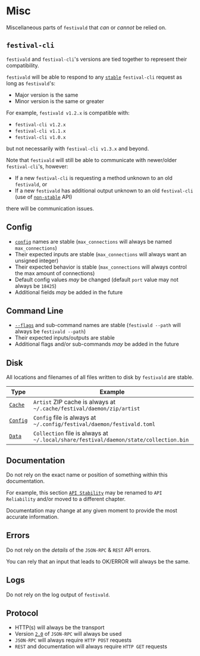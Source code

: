 # Misc
Miscellaneous parts of `festivald` that _can_ or _cannot_ be relied on.

## `festival-cli`
`festivald` and `festival-cli`'s versions are tied together to represent their compatibility.

`festivald` will be able to respond to any [`stable`](/api-stability/marker.md) `festival-cli` request as long as `festivald`'s:
- Major version is the same
- Minor version is the same or greater

For example, `festivald v1.2.x` is compatible with:
- `festival-cli v1.2.x`
- `festival-cli v1.1.x`
- `festival-cli v1.0.x`

but not necessarily with `festival-cli v1.3.x` and beyond.

Note that `festivald` will still be able to communicate with newer/older `festival-cli`'s, however:
- If a new `festival-cli` is requesting a method unknown to an old `festivald`, or
- If a new `festivald` has additional output unknown to an old `festival-cli` (use of [`non-stable`](/api-stability/marker.md) API)

there will be communication issues.

## Config
- [`config`](/config.md) names are stable (`max_connections` will always be named `max_connections`)
- Their expected inputs are stable (`max_connections` will always want an unsigned integer)
- Their expected behavior is stable (`max_connections` will always control the max amount of connections)
- Default config values _may_ be changed (default `port` value may not always be `18425`)
- Additional fields _may_ be added in the future

## Command Line
- [`--flags`](/command-line/command-line.md) and sub-command names are stable (`festivald --path` will always be `festivald --path`)
- Their expected inputs/outputs are stable
- Additional flags and/or sub-commands _may_ be added in the future

## Disk
All locations and filenames of all files written to disk by `festivald` are stable.

| Type                        | Example |
|-----------------------------|---------|
| [`Cache`](/disk.md#cache)   | `Artist` ZIP cache is always at `~/.cache/festival/daemon/zip/artist`
| [`Config`](/disk.md#config) | `Config` file is always at `~/.config/festival/daemon/festivald.toml`
| [`Data`](/disk.md#data)     | `Collection` file is always at `~/.local/share/festival/daemon/state/collection.bin`

## Documentation
Do not rely on the exact name or position of something within this documentation.

For example, this section [`API Stability`](/api-stability/api-stability.md) may be renamed to `API Reliability` and/or moved to a different chapter.

Documentation may change at any given moment to provide the most accurate information.

## Errors 
Do not rely on the _details_ of the `JSON-RPC` & `REST` API errors.

You can rely that an input that leads to OK/ERROR will always be the same.

## Logs
Do not rely on the log output of `festivald`.

## Protocol
- HTTP(s) will always be the transport
- Version [`2.0`](https://jsonrpc.org/specification) of `JSON-RPC` will always be used
- `JSON-RPC` will always require `HTTP POST` requests
- `REST` and documentation will always require `HTTP GET` requests
